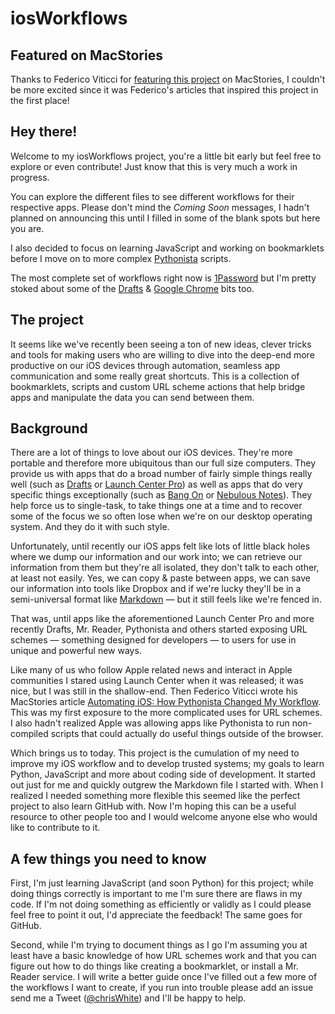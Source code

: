 # iosWorkflows

## Featured on MacStories

Thanks to Federico Viticci for [featuring this project](http://www.macstories.net/links/chris-whites-ios-workflows/) on MacStories, I couldn't be more excited since it was Federico's articles that inspired this project in the first place!

## Hey there!

Welcome to my iosWorkflows project, you're a little bit early but feel free to explore or even contribute! Just know that this is very much a work in progress.

You can explore the different files to see different workflows for their respective apps. Please don't mind the *Coming Soon* messages, I hadn't planned on announcing this until I filled in some of the blank spots but here you are.

I also decided to focus on learning JavaScript and working on bookmarklets before I move on to more complex [Pythonista](http://omz-software.com/pythonista/) scripts.

The most complete set of workflows right now is [1Password](https://github.com/christopherdwhite/iosWorkflows/blob/master/1password.md) but I'm pretty stoked about some of the [Drafts](https://github.com/christopherdwhite/iosWorkflows/blob/master/drafts.md) & [Google Chrome](https://github.com/christopherdwhite/iosWorkflows/blob/master/googlechrome.md) bits too.

## The project

It seems like we've recently been seeing a ton of new ideas, clever tricks and tools for making users who are willing to dive into the deep-end more productive on our iOS devices through automation, seamless app communication and some really great shortcuts. This is a collection of bookmarklets, scripts and custom URL scheme actions that help bridge apps and manipulate the data you can send between them.

## Background

There are a lot of things to love about our iOS devices. They're more portable and therefore more ubiquitous than our full size computers. They provide us with apps that do a broad number of fairly simple things really well (such as [Drafts](http://agiletortoise.com/drafts) or [Launch Center Pro](http://appcubby.com/launch-center/)) as well as apps that do very specific things exceptionally (such as [Bang On](http://kepner.me/apps/) or [Nebulous Notes](http://nebulousapps.net/)). They help force us to single-task, to take things one at a time and to recover some of the focus we so often lose when we're on our desktop operating system. And they do it with such style.

Unfortunately, until recently our iOS apps felt like lots of little black holes where we dump our information and our work into; we can retrieve our information from them but they're all isolated, they don't talk to each other, at least not easily. Yes, we can copy & paste between apps, we can save our information into tools like Dropbox and if we're lucky they'll be in a semi-universal format like [Markdown](http://daringfireball.net/projects/markdown/) — but it still feels like we're fenced in.

That was, until apps like the aforementioned Launch Center Pro and more recently Drafts, Mr. Reader, Pythonista and others started exposing URL schemes — something designed for developers — to users for use in unique and powerful new ways. 

Like many of us who follow Apple related news and interact in Apple communities I stared using Launch Center when it was released; it was nice, but I was still in the shallow-end. Then Federico Viticci wrote his MacStories article [Automating iOS: How Pythonista Changed My Workflow](http://www.macstories.net/stories/automating-ios-how-pythonista-changed-my-workflow/). This was my first exposure to the more complicated uses for URL schemes. I also hadn't realized Apple was allowing apps like Pythonista to run non-compiled scripts that could actually do useful things outside of the browser.

Which brings us to today. This project is the cumulation of my need to improve my iOS workflow and to develop trusted systems; my goals to learn Python, JavaScript and more about coding side of development. It started out just for me and quickly outgrew the Markdown file I started with. When I realized I needed something more flexible this seemed like the perfect project to also learn GitHub with. Now I'm hoping this can be a useful resource to other people too and I would welcome anyone else who would like to contribute to it.

## A few things you need to know

First, I'm just learning JavaScript (and soon Python) for this project; while doing things correctly is important to me I'm sure there are flaws in my code. If I'm not doing something as efficiently or validly as I could please feel free to point it out, I'd appreciate the feedback! The same goes for GitHub.

Second, while I'm trying to document things as I go I'm assuming you at least have a basic knowledge of how URL schemes work and that you can figure out how to do things like creating a bookmarklet, or install a Mr. Reader service. I will write a better guide once I've filled out a few more of the workflows I want to create, if you run into trouble please add an issue send me a Tweet ([@chrisWhite](https://twitter.com/chrisWhite)) and I'll be happy to help.